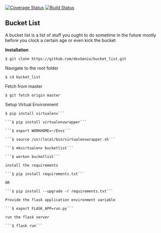 [![Coverage Status](https://coveralls.io/repos/github/devGenie/bucket_list/badge.svg?branch=master)](https://coveralls.io/github/devGenie/bucket_list?branch=master)
[![Build Status](https://travis-ci.org/devGenie/bucket_list.svg?branch=master)](https://travis-ci.org/devGenie/bucket_list)

## Bucket List ##
A bucket list is a list of stuff you ought to do sometime in the future mostly before you clock a certain age or even kick the bucket

**Installation**

```
$ git clone https://github.com/devGenie/bucket_list.git
``` 

Navigate to the root folder

```
$ cd bucket_list
```

Fetch from master

```
$ git fetch origin master
```

Setup Virtual Environment

```
$ pip install virtualenv```

```$ pip install virtualenvwrapper```

```$ export WORKHOME=~/Envs```

```$ source /usr/local/bin/virtualenvwrapper.sh```

```$ mkvirtualenv bucketlist```

```$ workon bucketlist```

install the requirements

```$ pip install requirements.txt```

OR

```$ pip install --upgrade -r requirements.txt```

Provide the flask application environment variable

```$ export FLASK_APP=run.py```

run the flask server

```$ flask run```